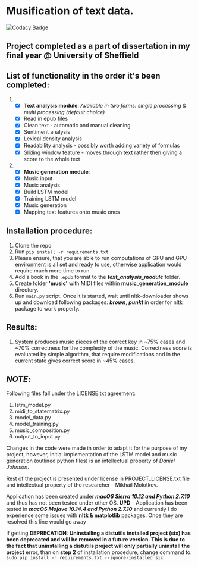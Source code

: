 # Musification of text data.

[![Codacy Badge](https://api.codacy.com/project/badge/Grade/210f7da193434400a028194a89dd6658)](https://www.codacy.com/app/1488maiklm/Final_Project?utm_source=github.com&utm_medium=referral&utm_content=MikhailMS/Final_Project&utm_campaign=badger)

## **Project completed as a part of dissertation in my final year @ University of Sheffield**

## List of functionality in the order it's been completed:

1. - [x] **Text analysis module**: _Available in two forms: single processing & multi processing (default choice)_
   - [x] Read in epub files
   - [x] Clean text - automatic and manual cleaning
   - [x] Sentiment analysis
   - [x] Lexical density analysis
   - [x] Readability analysis - possibly worth adding variety of formulas
   - [x] Sliding window feature - moves through text rather then giving a score to the whole text

2. - [x] **Music generation module**:
   - [x] Music input
   - [x] Music analysis
   - [x] Build LSTM model
   - [x] Training LSTM model
   - [x] Music generation
   - [x] Mapping text features onto music ones

## Installation procedure:
  1. Clone the repo
  2. Run `pip install -r requirements.txt`
  3. Please ensure, that you are able to run computations of GPU and GPU environment is all set and ready to use, otherwise application would require much more time to run.
  4. Add a book in the `.epub` format to the _**text_analysis_module**_ folder.
  5. Create folder __'music'__ with MIDI files within **music_generation_module** directory.
  6. Run `main.py` script. Once it is started, wait until nltk-downloader shows up and download following packages: _**brown**_, _**punkt**_ in order for nltk package to work properly.

## Results:
  1. System produces music pieces of the correct key in ~75% cases and ~70% correctness for the complexity of the music. Correctness score is evaluated by simple algorithm, that require modifications and in the current state gives correct score in ~45% cases.

## **_NOTE_**:
Following files fall under the LICENSE.txt agreement:
  1. lstm_model.py
  2. midi_to_statematrix.py
  3. model_data.py
  4. model_training.py
  5. music_composition.py
  6. output_to_input.py
  
Changes in the code were made in order to adapt it for the purpose of my project, however, initial implementation of the LSTM model and music generation (outlined python files) is an intellectual property of _Daniel Johnson_.

Rest of the project is presented under license in PROJECT_LICENSE.txt file and intellectual property of the researcher - Mikhail Molotkov.

Application has been created under _**macOS Sierra 10.12 and Python 2.7.10**_ and thus has not been tested under other OS.
**UPD** - Application has been tested in _**macOS Mojave 10.14.4 and Python 2.7.10**_ and currently I do experience some issues with **nltk & matplotlib** packages. Once they are resolved this line would go away

If getting **DEPRECATION: Uninstalling a distutils installed project (six) has
been deprecated and will be removed in a future version. This is due to the fact
that uninstalling a distutils project will only partially uninstall the project**
error, than on **step 2** of installation procedure, change command to:  
`sudo pip install -r requirements.txt --ignore-installed six`
